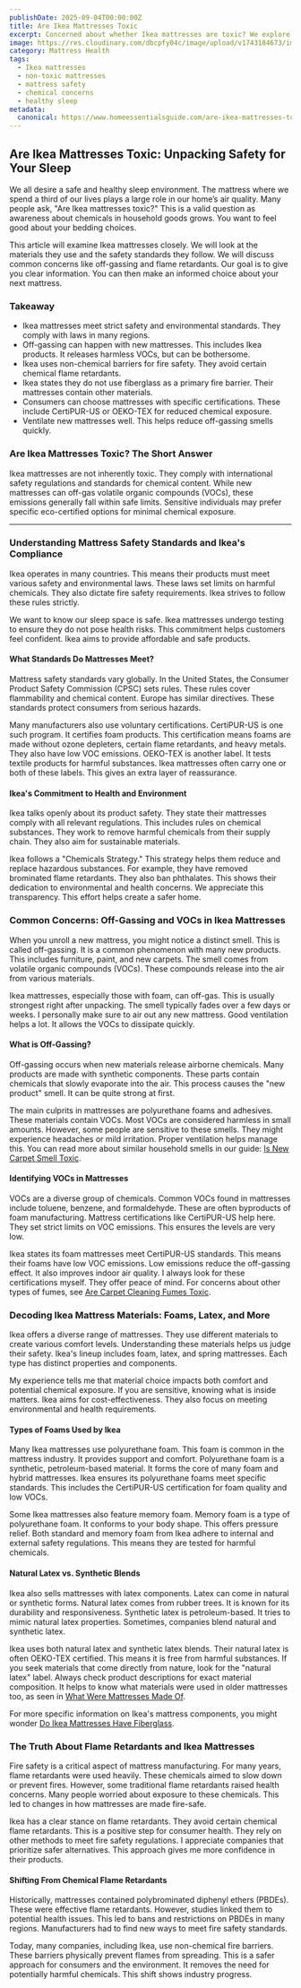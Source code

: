 ```yaml
---
publishDate: 2025-09-04T00:00:00Z
title: Are Ikea Mattresses Toxic
excerpt: Concerned about whether Ikea mattresses are toxic? We explore materials, certifications, and common concerns to help you make an informed choice for healthier sleep.
image: https://res.cloudinary.com/dbcpfy04c/image/upload/v1743184673/images_k6zam3.png
category: Mattress Health
tags:
  - Ikea mattresses
  - non-toxic mattresses
  - mattress safety
  - chemical concerns
  - healthy sleep
metadata:
  canonical: https://www.homeessentialsguide.com/are-ikea-mattresses-toxic
---
```


## Are Ikea Mattresses Toxic: Unpacking Safety for Your Sleep

We all desire a safe and healthy sleep environment. The mattress where we spend a third of our lives plays a large role in our home’s air quality. Many people ask, "Are Ikea mattresses toxic?" This is a valid question as awareness about chemicals in household goods grows. You want to feel good about your bedding choices.

This article will examine Ikea mattresses closely. We will look at the materials they use and the safety standards they follow. We will discuss common concerns like off-gassing and flame retardants. Our goal is to give you clear information. You can then make an informed choice about your next mattress.

### Takeaway

*   Ikea mattresses meet strict safety and environmental standards. They comply with laws in many regions.
*   Off-gassing can happen with new mattresses. This includes Ikea products. It releases harmless VOCs, but can be bothersome.
*   Ikea uses non-chemical barriers for fire safety. They avoid certain chemical flame retardants.
*   Ikea states they do not use fiberglass as a primary fire barrier. Their mattresses contain other materials.
*   Consumers can choose mattresses with specific certifications. These include CertiPUR-US or OEKO-TEX for reduced chemical exposure.
*   Ventilate new mattresses well. This helps reduce off-gassing smells quickly.

### Are Ikea Mattresses Toxic? The Short Answer

Ikea mattresses are not inherently toxic. They comply with international safety regulations and standards for chemical content. While new mattresses can off-gas volatile organic compounds (VOCs), these emissions generally fall within safe limits. Sensitive individuals may prefer specific eco-certified options for minimal chemical exposure.

---

### Understanding Mattress Safety Standards and Ikea's Compliance

Ikea operates in many countries. This means their products must meet various safety and environmental laws. These laws set limits on harmful chemicals. They also dictate fire safety requirements. Ikea strives to follow these rules strictly.

We want to know our sleep space is safe. Ikea mattresses undergo testing to ensure they do not pose health risks. This commitment helps customers feel confident. Ikea aims to provide affordable and safe products.

#### What Standards Do Mattresses Meet?

Mattress safety standards vary globally. In the United States, the Consumer Product Safety Commission (CPSC) sets rules. These rules cover flammability and chemical content. Europe has similar directives. These standards protect consumers from serious hazards.

Many manufacturers also use voluntary certifications. CertiPUR-US is one such program. It certifies foam products. This certification means foams are made without ozone depleters, certain flame retardants, and heavy metals. They also have low VOC emissions. OEKO-TEX is another label. It tests textile products for harmful substances. Ikea mattresses often carry one or both of these labels. This gives an extra layer of reassurance.

#### Ikea's Commitment to Health and Environment

Ikea talks openly about its product safety. They state their mattresses comply with all relevant regulations. This includes rules on chemical substances. They work to remove harmful chemicals from their supply chain. They also aim for sustainable materials.

Ikea follows a "Chemicals Strategy." This strategy helps them reduce and replace hazardous substances. For example, they have removed brominated flame retardants. They also ban phthalates. This shows their dedication to environmental and health concerns. We appreciate this transparency. This effort helps create a safer home.

### Common Concerns: Off-Gassing and VOCs in Ikea Mattresses

When you unroll a new mattress, you might notice a distinct smell. This is called off-gassing. It is a common phenomenon with many new products. This includes furniture, paint, and new carpets. The smell comes from volatile organic compounds (VOCs). These compounds release into the air from various materials.

Ikea mattresses, especially those with foam, can off-gas. This is usually strongest right after unpacking. The smell typically fades over a few days or weeks. I personally make sure to air out any new mattress. Good ventilation helps a lot. It allows the VOCs to dissipate quickly.

#### What is Off-Gassing?

Off-gassing occurs when new materials release airborne chemicals. Many products are made with synthetic components. These parts contain chemicals that slowly evaporate into the air. This process causes the "new product" smell. It can be quite strong at first.

The main culprits in mattresses are polyurethane foams and adhesives. These materials contain VOCs. Most VOCs are considered harmless in small amounts. However, some people are sensitive to these smells. They might experience headaches or mild irritation. Proper ventilation helps manage this. You can read more about similar household smells in our guide: [Is New Carpet Smell Toxic](https://homeessentialsguide.com/is-new-carpet-smell-toxic).

#### Identifying VOCs in Mattresses

VOCs are a diverse group of chemicals. Common VOCs found in mattresses include toluene, benzene, and formaldehyde. These are often byproducts of foam manufacturing. Mattress certifications like CertiPUR-US help here. They set strict limits on VOC emissions. This ensures the levels are very low.

Ikea states its foam mattresses meet CertiPUR-US standards. This means their foams have low VOC emissions. Low emissions reduce the off-gassing effect. It also improves indoor air quality. I always look for these certifications myself. They offer peace of mind. For concerns about other types of fumes, see [Are Carpet Cleaning Fumes Toxic](https://homeessentialsguide.com/are-carpet-cleaning-fumes-toxic).

### Decoding Ikea Mattress Materials: Foams, Latex, and More

Ikea offers a diverse range of mattresses. They use different materials to create various comfort levels. Understanding these materials helps us judge their safety. Ikea's lineup includes foam, latex, and spring mattresses. Each type has distinct properties and components.

My experience tells me that material choice impacts both comfort and potential chemical exposure. If you are sensitive, knowing what is inside matters. Ikea aims for cost-effectiveness. They also focus on meeting environmental and health requirements.

#### Types of Foams Used by Ikea

Many Ikea mattresses use polyurethane foam. This foam is common in the mattress industry. It provides support and comfort. Polyurethane foam is a synthetic, petroleum-based material. It forms the core of many foam and hybrid mattresses. Ikea ensures its polyurethane foams meet specific standards. This includes the CertiPUR-US certification for foam quality and low VOCs.

Some Ikea mattresses also feature memory foam. Memory foam is a type of polyurethane foam. It conforms to your body shape. This offers pressure relief. Both standard and memory foam from Ikea adhere to internal and external safety regulations. This means they are tested for harmful chemicals.

#### Natural Latex vs. Synthetic Blends

Ikea also sells mattresses with latex components. Latex can come in natural or synthetic forms. Natural latex comes from rubber trees. It is known for its durability and responsiveness. Synthetic latex is petroleum-based. It tries to mimic natural latex properties. Sometimes, companies blend natural and synthetic latex.

Ikea uses both natural latex and synthetic latex blends. Their natural latex is often OEKO-TEX certified. This means it is free from harmful substances. If you seek materials that come directly from nature, look for the "natural latex" label. Always check product descriptions for exact material composition. It helps to know what materials were used in older mattresses too, as seen in [What Were Mattresses Made Of](https://homeessentialsguide.com/what-were-mattresses-made-of).

For more specific information on Ikea's mattress components, you might wonder [Do Ikea Mattresses Have Fiberglass](https://homeessentialsguide.com/do-ikea-mattresses-have-fiberglass).

### The Truth About Flame Retardants and Ikea Mattresses

Fire safety is a critical aspect of mattress manufacturing. For many years, flame retardants were used heavily. These chemicals aimed to slow down or prevent fires. However, some traditional flame retardants raised health concerns. Many people worried about exposure to these chemicals. This led to changes in how mattresses are made fire-safe.

Ikea has a clear stance on flame retardants. They avoid certain chemical flame retardants. This is a positive step for consumer health. They rely on other methods to meet fire safety regulations. I appreciate companies that prioritize safer alternatives. This approach gives me more confidence in their products.

#### Shifting From Chemical Flame Retardants

Historically, mattresses contained polybrominated diphenyl ethers (PBDEs). These were effective flame retardants. However, studies linked them to potential health issues. This led to bans and restrictions on PBDEs in many regions. Manufacturers had to find new ways to meet fire safety standards.

Today, many companies, including Ikea, use non-chemical fire barriers. These barriers physically prevent flames from spreading. This is a safer approach for consumers and the environment. It removes the need for potentially harmful chemicals. This shift shows industry progress.

####